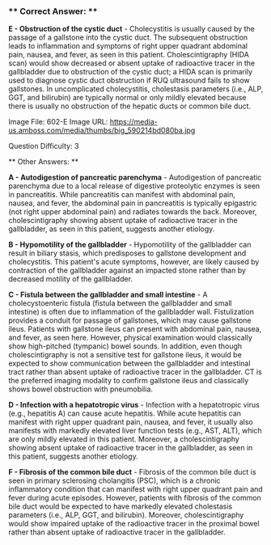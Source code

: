 ### ** Correct Answer: **

**E - Obstruction of the cystic duct** - Cholecystitis is usually caused by the passage of a gallstone into the cystic duct. The subsequent obstruction leads to inflammation and symptoms of right upper quadrant abdominal pain, nausea, and fever, as seen in this patient. Cholescintigraphy (HIDA scan) would show decreased or absent uptake of radioactive tracer in the gallbladder due to obstruction of the cystic duct; a HIDA scan is primarily used to diagnose cystic duct obstruction if RUQ ultrasound fails to show gallstones. In uncomplicated cholecystitis, cholestasis parameters (i.e., ALP, GGT, and bilirubin) are typically normal or only mildly elevated because there is usually no obstruction of the hepatic ducts or common bile duct.

Image File: 602-E
Image URL: https://media-us.amboss.com/media/thumbs/big_590214bd080ba.jpg

Question Difficulty: 3

** Other Answers: **

**A - Autodigestion of pancreatic parenchyma** - Autodigestion of pancreatic parenchyma due to a local release of digestive proteolytic enzymes is seen in pancreatitis. While pancreatitis can manifest with abdominal pain, nausea, and fever, the abdominal pain in pancreatitis is typically epigastric (not right upper abdominal pain) and radiates towards the back. Moreover, cholescintigraphy showing absent uptake of radioactive tracer in the gallbladder, as seen in this patient, suggests another etiology.

**B - Hypomotility of the gallbladder** - Hypomotility of the gallbladder can result in biliary stasis, which predisposes to gallstone development and cholecystitis. This patient's acute symptoms, however, are likely caused by contraction of the gallbladder against an impacted stone rather than by decreased motility of the gallbladder.

**C - Fistula between the gallbladder and small intestine** - A cholecystoenteric fistula (fistula between the gallbladder and small intestine) is often due to inflammation of the gallbladder wall. Fistulization provides a conduit for passage of gallstones, which may cause gallstone ileus. Patients with gallstone ileus can present with abdominal pain, nausea, and fever, as seen here. However, physical examination would classically show high-pitched (tympanic) bowel sounds. In addition, even though cholescintigraphy is not a sensitive test for gallstone ileus, it would be expected to show communication between the gallbladder and intestinal tract rather than absent uptake of radioactive tracer in the gallbladder. CT is the preferred imaging modality to confirm gallstone ileus and classically shows bowel obstruction with pneumobilia.

**D - Infection with a hepatotropic virus** - Infection with a hepatotropic virus (e.g., hepatitis A) can cause acute hepatitis. While acute hepatitis can manifest with right upper quadrant pain, nausea, and fever, it usually also manifests with markedly elevated liver function tests (e.g., AST, ALT), which are only mildly elevated in this patient. Moreover, a cholescintigraphy showing absent uptake of radioactive tracer in the gallbladder, as seen in this patient, suggests another etiology.

**F - Fibrosis of the common bile duct** - Fibrosis of the common bile duct is seen in primary sclerosing cholangitis (PSC), which is a chronic inflammatory condition that can manifest with right upper quadrant pain and fever during acute episodes. However, patients with fibrosis of the common bile duct would be expected to have markedly elevated cholestasis parameters (i.e., ALP, GGT, and bilirubin). Moreover, cholescintigraphy would show impaired uptake of the radioactive tracer in the proximal bowel rather than absent uptake of radioactive tracer in the gallbladder.

